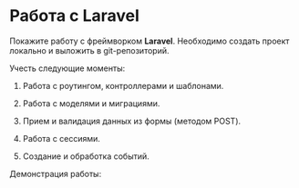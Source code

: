 # Работа с Laravel

Покажите работу с фреймворком **Laravel**. Необходимо создать проект локально и выложить в git-репозиторий.

Учесть следующие моменты:

1. Работа с роутингом, контроллерами и шаблонами.

2. Работа с моделями и миграциями.

3. Прием и валидация данных из формы (методом POST).

4. Работа с сессиями.

5. Создание и обработка событий.

Демонстрация работы:
